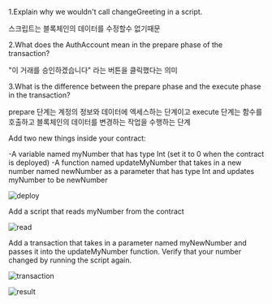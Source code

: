 1.Explain why we wouldn't call changeGreeting in a script.
  
   스크립트는 블록체인의 데이터를 수정할수 없기때문
   

2.What does the AuthAccount mean in the prepare phase of the transaction?

  "이 거래를 승인하겠습니다" 라는 버튼을 클릭했다는 의미
  

3.What is the difference between the prepare phase and the execute phase in the transaction?

  prepare 단계는 계정의 정보와 데이터에 엑세스하는 단계이고 
  execute 단계는 함수를 호출하고 블록체인의 데이터를 변경하는 작업을 수행하는 단계
  
 


Add two new things inside your contract:

  -A variable named myNumber that has type Int (set it to 0 when the contract is deployed)
  -A function named updateMyNumber that takes in a new number named newNumber as a parameter that has type Int and updates myNumber to be newNumber
  
  ![deploy](https://user-images.githubusercontent.com/41810744/155829678-94fede15-11d2-45f2-9cd7-7f3807f7b549.png)


Add a script that reads myNumber from the contract

  ![read](https://user-images.githubusercontent.com/41810744/155829691-a4f2f6bb-d430-49c7-aaae-7ae1bcc43c72.png)


Add a transaction that takes in a parameter named myNewNumber and passes it into the updateMyNumber function. Verify that your number changed by running the script again.

  ![transaction](https://user-images.githubusercontent.com/41810744/155829700-6bd3f03b-9db6-4541-9187-55866bcc26e7.png)
  
  ![result](https://user-images.githubusercontent.com/41810744/155829705-fe015bf9-ba74-4c28-b3dd-f6e7aeb463c9.png)


